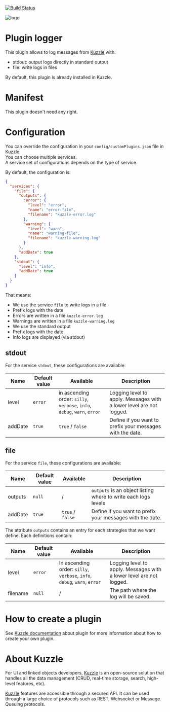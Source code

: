 [![Build Status](https://travis-ci.org/kuzzleio/kuzzle-plugin-logger.svg?branch=master)](https://travis-ci.org/kuzzleio/kuzzle-plugin-logger)

![logo](https://raw.githubusercontent.com/kuzzleio/kuzzle/master/docs/images/logo.png)

# Plugin logger

This plugin allows to log messages from [Kuzzle](https://github.com/kuzzleio/kuzzle) with:
* stdout: output logs directly in standard output
* file: write logs in files

By default, this plugin is already installed in Kuzzle.

# Manifest

This plugin doesn't need any right.

# Configuration

You can override the configuration in your `config/customPlugins.json` file in Kuzzle.  
You can choose multiple services.  
A service set of configurations depends on the type of service.

By default, the configuration is:

```json
{
  "services": {
    "file": {
      "outputs": {
        "error": {
          "level": "error",
          "name": "error-file",
          "filename": "kuzzle-error.log"
        },
        "warning": {
          "level": "warn",
          "name": "warning-file",
          "filename": "kuzzle-warning.log"
        }
      },
      "addDate": true
    },
    "stdout": {
      "level": "info",
      "addDate": true
    }
  }
}
```

That means:
* We use the service `file` to write logs in a file.
 * Prefix logs with the date
 * Errors are written in a file `kuzzle-error.log`
 * Warnings are written in a file `kuzzle-warning.log`
* We use the standard output
 * Prefix logs with the date
 * Info logs are displayed (via stdout)

## stdout

For the service `stdout`, these configurations are available:

| Name | Default value | Available | Description                 |
|------|---------------|-----------|-----------------------------|
| level | `error`   | in ascending order: `silly`, `verbose`, `info`, `debug`, `warn`, `error` | Logging level to apply. Messages with a lower level are not logged. |
| addDate | `true` | `true` / `false` | Define if you want to prefix your messages with the date. |

## file

For the service `file`, these configurations are available:

| Name | Default value | Available | Description                 |
|------|---------------|-----------|-----------------------------|
| outputs | `null` | / | `outputs` is an object listing where to write each logs levels |
| addDate | `true` | `true` / `false` | Define if you want to prefix your messages with the date. |


The attribute `outputs` contains an entry for each strategies that we want define. Each definitions contain:

| Name | Default value | Available | Description                 |
|------|---------------|-----------|-----------------------------|
| level | `error`   | In ascending order: `silly`, `verbose`, `info`, `debug`, `warn`, `error` | Logging level to apply. Messages with a lower level are not logged. |
| filename | `null` | / | The path where the log will be saved. |

# How to create a plugin

See [Kuzzle documentation](https://github.com/kuzzleio/kuzzle/blob/develop/docs/plugins.md) about plugin for more information about how to create your own plugin.

# About Kuzzle

For UI and linked objects developers, [Kuzzle](https://github.com/kuzzleio/kuzzle) is an open-source solution that handles all the data management
(CRUD, real-time storage, search, high-level features, etc).

[Kuzzle](https://github.com/kuzzleio/kuzzle) features are accessible through a secured API. It can be used through a large choice of protocols such as REST, Websocket or Message Queuing protocols.